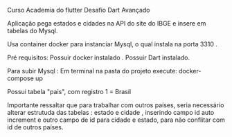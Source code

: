 Curso Academia do flutter
Desafio Dart Avançado 

Aplicação pega estados e cidades na API do site do IBGE e insere em tabelas do Mysql.

Usa container docker para instanciar Mysql, o qual instala na porta 3310 .

Pré requisitos:
Possuir  docker instalado .
Possuir  Dart instalado.

Para subir Mysql :
Em terminal na pasta do projeto execute:
docker-compose up

Possui tabela "pais", com registro 1 = Brasil

Importante ressaltar que para trabalhar com outros países, seria necessário alterar estrutuda das tabelas : estado e cidade  , inserindo campo id  auto increment  e outro campo de id para cidade e estado, para não conflitar com id de outros países.




